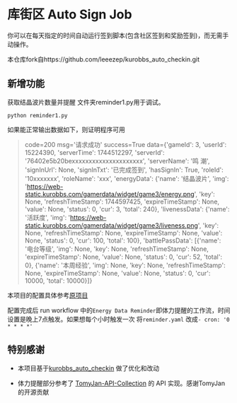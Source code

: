 # 库街区 Auto Sign Job

你可以在每天指定的时间自动运行签到脚本(包含社区签到和奖励签到)，而无需手动操作。

本仓库fork自https://github.com/leeezep/kurobbs_auto_checkin.git

## 新增功能
获取结晶波片数量并提醒 文件夹reminder1.py用于调试。

```shell
python reminder1.py
```

如果能正常输出数据如下，则证明程序可用

> code=200 msg='请求成功' success=True data={'gameId': 3, 'userId': 15224390, 'serverTime': 1744512297, 'serverId': '76402e5b20bexxxxxxxxxxxxxxxxxxxxx', 'serverName': '鸣 潮', 'signInUrl': None, 'signInTxt': '已完成签到', 'hasSignIn': True, 'roleId': '10xxxxxxx', 'roleName': 'xxx', 'energyData': {'name': '结晶波片', 'img': 'https://web-static.kurobbs.com/gamerdata/widget/game3/energy.png', 'key': None, 'refreshTimeStamp': 1744597425, 'expireTimeStamp': None, 'value': None, 'status': 0, 'cur': 3, 'total': 240}, 'livenessData': {'name': '活跃度', 'img': 'https://web-static.kurobbs.com/gamerdata/widget/game3/liveness.png', 'key': None, 'refreshTimeStamp': None, 'expireTimeStamp': None, 'value': None, 'status': 0, 'cur': 100, 'total': 100}, 'battlePassData': [{'name': '电台等级', 'img': None, 'key': None, 'refreshTimeStamp': None, 'expireTimeStamp': None, 'value': None, 'status': 0, 'cur': 52, 'total': 0}, {'name': '本周经验', 'img': None, 'key': None, 'refreshTimeStamp': None, 'expireTimeStamp': None, 'value': None, 'status': 0, 'cur': 10000, 'total': 10000}]}

本项目的配置具体参考[原项目](https://github.com/leeezep/kurobbs_auto_checkin.git) 

配置完成后 run workflow 中的`Energy Data Reminder`即体力提醒的工作流，时间设置是晚上7点触发。如果想每个小时触发一次 将`reminder.yaml` 改成`- cron: '0 * * * *'`

## 特别感谢

* 本项目基于[kurobbs_auto_checkin](https://github.com/leeezep/kurobbs_auto_checkin) 做了优化和改动

* 体力提醒部分参考了 [TomyJan-API-Collection](https://github.com/TomyJan/Kuro-API-Collection) 的 API 实现。感谢TomyJan 的开源贡献
